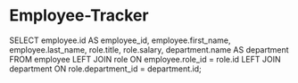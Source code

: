 # Employee-Tracker

SELECT employee.id AS employee_id, employee.first_name, employee.last_name, role.title, role.salary, department.name AS department FROM employee LEFT JOIN role ON employee.role_id = role.id LEFT JOIN department ON role.department_id = department.id;